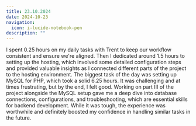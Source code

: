 ```yaml
---
title: 23.10.2024
date: 2024-10-23
navigation:
  icon: i-lucide-notebook-pen
description: ""
---
```


I spent 0.25 hours on my daily tasks with Trent to keep our workflow consistent and ensure we're aligned. Then I dedicated around 1.5 hours to setting up the hosting, which involved some detailed configuration steps and provided valuable insights as I connected different parts of the project to the hosting environment. The biggest task of the day was setting up MySQL for PHP, which took a solid 6.25 hours. It was challenging and at times frustrating, but by the end, I felt good. Working on part III of the project alongside the MySQL setup gave me a deep dive into database connections, configurations, and troubleshooting, which are essential skills for backend development. While it was tough, the experience was worthwhile and definitely boosted my confidence in handling similar tasks in the future.

